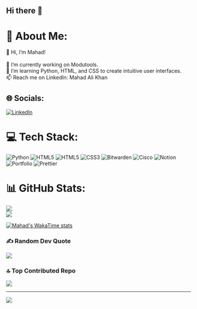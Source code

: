 ## Hi there 👋

# 💫 About Me:
👋 Hi, I’m Mahad!<br><br>🔭 I’m currently working on Modutools.<br>🌱 I’m learning Python, HTML, and CSS to create intuitive user interfaces.<br>📫 Reach me on LinkedIn: Mahad Ali Khan


## 🌐 Socials:
[![LinkedIn](https://img.shields.io/badge/LinkedIn-%230077B5.svg?logo=linkedin&logoColor=white)](https://linkedin.com/in/mahad-ali-khan) 

# 💻 Tech Stack:
![Python](https://img.shields.io/badge/python-3670A0?style=for-the-badge&logo=python&logoColor=ffdd54) ![HTML5](https://img.shields.io/badge/html5-%23E34F26.svg?style=for-the-badge&logo=html5&logoColor=white) ![HTML5](https://img.shields.io/badge/html5-%23E34F26.svg?style=for-the-badge&logo=html5&logoColor=white) ![CSS3](https://img.shields.io/badge/css3-%231572B6.svg?style=for-the-badge&logo=css3&logoColor=white) ![Bitwarden](https://img.shields.io/badge/bitwarden-%23175DDC.svg?style=for-the-badge&logo=bitwarden&logoColor=white) ![Cisco](https://img.shields.io/badge/cisco-%23049fd9.svg?style=for-the-badge&logo=cisco&logoColor=black) ![Notion](https://img.shields.io/badge/Notion-%23000000.svg?style=for-the-badge&logo=notion&logoColor=white) ![Portfolio](https://img.shields.io/badge/Portfolio-%23000000.svg?style=for-the-badge&logo=firefox&logoColor=#FF7139) ![Prettier](https://img.shields.io/badge/prettier-%23F7B93E.svg?style=for-the-badge&logo=prettier&logoColor=black)
# 📊 GitHub Stats:
![](https://github-readme-stats.vercel.app/api?username=mahadali05&theme=default&hide_border=false&include_all_commits=true&count_private=true)<br/>
![](https://github-readme-streak-stats.herokuapp.com/?user=mahadali05&theme=default&hide_border=false)<br/>

[![Mahad's WakaTime stats](https://github-readme-stats.vercel.app/api/wakatime?username=MahadAli)](https://github.com/anuraghazra/github-readme-stats)

### ✍️ Random Dev Quote
![](https://quotes-github-readme.vercel.app/api?type=horizontal&theme=light)

### 🔝 Top Contributed Repo
![](https://github-contributor-stats.vercel.app/api?username=mahadali05&limit=5&theme=default&combine_all_yearly_contributions=true)

---
[![](https://visitcount.itsvg.in/api?id=mahadali05&icon=0&color=0)](https://visitcount.itsvg.in)

<!-- Proudly created with GPRM ( https://gprm.itsvg.in ) -->
